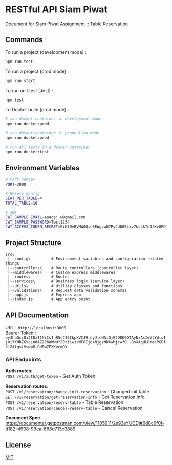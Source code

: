 # RESTful API Siam Piwat

Document for Siam Piwat Assignment :: Table Reservation

## Commands

To run a project (development mode) :

```bash
npm run test

```

To run a project (prod mode) :

```bash
npm run start
```

To run unit test (Jest) :

```bash
npm test
```

To Docker build (prod mode) :

```bash
# run docker container in development mode
npm run docker:prod

# run docker container in production mode
npm run docker:prod

# run all tests in a docker container
npm run docker:test
```

## Environment Variables

```bash
# Port number
PORT=3000

# Reserv Config
SEAT_PER_TABLE=4
TOTAL_TABLE=10

# JWT
JWT_SAMPLE_EMAIL=asadej.w@gmail.com
JWT_SAMPLE_PASSWORD=Test1234
JWT_ACCESS_TOKEN_SECRET=EiKf9vBVMW0Qiu6EWgzwU7PyCdD0BLxv7ks4kTe4fXvGPDYsS3QT3wugV4ReGopt
```

## Project Structure

```
src\
 |--config\         # Environment variables and configuration related things
 |--controllers\    # Route controllers (controller layer)
 |--middlewares\    # Custom express middlewares
 |--routes\         # Routes
 |--services\       # Business logic (service layer)
 |--utils\          # Utility classes and functions
 |--validations\    # Request data validation schemas
 |--app.js          # Express app
 |--index.js        # App entry point
```

## API Documentation

URL : `http://localhost:3000` \
Bearer Token : `eyJhbGciOiJIUzI1NiIsInR5cCI6IkpXVCJ9.eyJleHAiOjE2ODQ0OTAyNzAsImVtYWlsIjoiYXNhZGVqLndAZ21haWwuY29tIiwiaWF0IjoxNjgzNDkwMjcwfQ.-8sXAqULDYadPGEfkjZAfgsiVswpM-GdBw7EXKvcmOY`

### API Endpoints

**Auth routes**:\
`POST /v1/auth/get-token` - Get Auth Token

**Reservation routes**:\
`POST /v1/reservation/change-init-reservation` - Changed init table\
`GET /v1/reservation/get-reservation-info` - Get Reservation Info\
`POST /v1/reservation/reserv-table` - Table Reservation\
`POST /v1/reservation/cancel-reserv-table` - Cancel Reservation

**Document Spec**\
https://documenter.getpostman.com/view/1105911/2s93eYUCDj#6d8c9f0f-d182-4908-99ea-668d713c3889

## License

[MIT](LICENSE)
